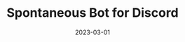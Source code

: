 ---
layout: project
title: Spontaneous Bot for Discord
date: 2023-03-01
description: >-
    A simple bot created for Discord that pins any messages receiving a certain amount of 'reactions.' Created using Javascript. 
categories: [Software Development]

github: https://github.com/Brenmull12/Spontaneous-Bot/
---